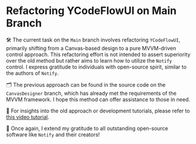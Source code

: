 # Refactoring YCodeFlowUI on Main Branch

🛠️ The current task on the `Main` branch involves refactoring `YCodeFlowUI`, primarily shifting from a Canvas-based design to a pure MVVM-driven control approach. This refactoring effort is not intended to assert superiority over the old method but rather aims to learn how to utilize the `Notify` control. I express gratitude to individuals with open-source spirit, similar to the authors of `Notify`.

🗂️ The previous approach can be found in the source code on the `CanvasDesigner` branch, which has already met the requirements of the MVVM framework. I hope this method can offer assistance to those in need.

📝 For insights into the old approach or development tutorials, please refer to [this video tutorial](https://www.bilibili.com/video/BV177421N76v/?share_source=copy_web&vd_source=09ea16918da424f6bed95ad4cd89fcf1).

🙏 Once again, I extend my gratitude to all outstanding open-source software like `Notify` and their creators!

